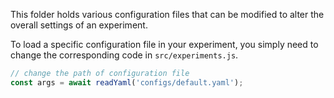 This folder holds various configuration files that can be modified to alter the overall settings of an experiment. 

To load a specific configuration file in your experiment, you simply need to change the corresponding code in `src/experiments.js`.

```js
// change the path of configuration file
const args = await readYaml('configs/default.yaml');
```